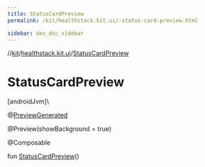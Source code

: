 ```yaml
---
title: StatusCardPreview
permalink: /kit/healthstack.kit.ui/-status-card-preview.html

sidebar: dev_doc_sidebar
---
```

//[kit](../../index.html)/[healthstack.kit.ui](index.html)/[StatusCardPreview](-status-card-preview.html)



# StatusCardPreview



[androidJvm]\




@[PreviewGenerated](../healthstack.kit.annotation/-preview-generated/index.html)



@Preview(showBackground = true)



@Composable



fun [StatusCardPreview](-status-card-preview.html)()




